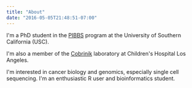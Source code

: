 ```yaml
---
title: "About"
date: "2016-05-05T21:48:51-07:00"
---
```


I'm a PhD student in the [PIBBS](https://keck.usc.edu/pibbs/) program at the University of Southern California (USC). 

I'm also a member of the [Cobrinik](https://www.chla.org/research/cobrinik-laboratory) laboratory at Children's Hospital Los Angeles. 

I'm interested in cancer biology and genomics, especially single cell sequencing. I'm an enthusiastic R user and bioinformatics student. 